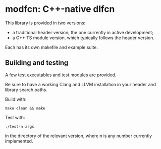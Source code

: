 # modfcn: C++-native dlfcn

This library is provided in two versions:
* a traditional header version, the one currently in active development;
* a C++ TS module version, which typically follows the header version.

Each has its own makefile and example suite.

## Building and testing

A few test executables and test modules are provided.

Be sure to have a working Clang and LLVM installation in your header and library search paths.

Build with:

`make clean && make`

Test with:

`./test-n args`

in the directory of the relevant version, where n is any number currently implemented.
